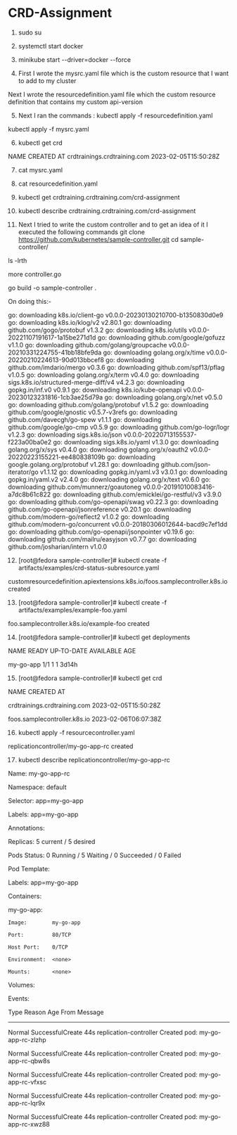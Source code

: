 # CRD-Assignment
1) sudo su


2) systemctl start docker


3) minikube start --driver=docker --force


4) First I wrote the mysrc.yaml file which is the custom resource that I want to add to my cluster

Next I wrote the resourcedefinition.yaml file which the custom resource definition that contains my custom api-version


5) Next I ran the commands :
  kubectl apply -f resourcedefinition.yaml
  
  kubectl apply -f mysrc.yaml
  

6) kubectl get crd

NAME                           CREATED AT
crdtrainings.crdtraining.com   2023-02-05T15:50:28Z

7) cat mysrc.yaml


8) cat resourcedefinition.yaml


9) kubectl get crdtraining.crdtraining.com/crd-assignment


10) kubectl describe crdtraining.crdtraining.com/crd-assignment


11) Next I tried to write the custom controller and to get an idea of it I executed the following commands
  git clone https://github.com/kubernetes/sample-controller.git
  cd sample-controller/
  
  ls -lrth
  
  more controller.go
  
  go build -o sample-controller .
  
  On doing this:-
  
go: downloading k8s.io/client-go v0.0.0-20230130210700-b1350830d0e9
go: downloading k8s.io/klog/v2 v2.80.1
go: downloading github.com/gogo/protobuf v1.3.2
go: downloading k8s.io/utils v0.0.0-20221107191617-1a15be271d1d
go: downloading github.com/google/gofuzz v1.1.0
go: downloading github.com/golang/groupcache v0.0.0-20210331224755-41bb18bfe9da
go: downloading golang.org/x/time v0.0.0-20220210224613-90d013bbcef8
go: downloading github.com/imdario/mergo v0.3.6
go: downloading github.com/spf13/pflag v1.0.5
go: downloading golang.org/x/term v0.4.0
go: downloading sigs.k8s.io/structured-merge-diff/v4 v4.2.3
go: downloading gopkg.in/inf.v0 v0.9.1
go: downloading k8s.io/kube-openapi v0.0.0-20230123231816-1cb3ae25d79a
go: downloading golang.org/x/net v0.5.0
go: downloading github.com/golang/protobuf v1.5.2
go: downloading github.com/google/gnostic v0.5.7-v3refs
go: downloading github.com/davecgh/go-spew v1.1.1
go: downloading github.com/google/go-cmp v0.5.9
go: downloading github.com/go-logr/logr v1.2.3
go: downloading sigs.k8s.io/json v0.0.0-20220713155537-f223a00ba0e2
go: downloading sigs.k8s.io/yaml v1.3.0
go: downloading golang.org/x/sys v0.4.0
go: downloading golang.org/x/oauth2 v0.0.0-20220223155221-ee480838109b
go: downloading google.golang.org/protobuf v1.28.1
go: downloading github.com/json-iterator/go v1.1.12
go: downloading gopkg.in/yaml.v3 v3.0.1
go: downloading gopkg.in/yaml.v2 v2.4.0
go: downloading golang.org/x/text v0.6.0
go: downloading github.com/munnerz/goautoneg v0.0.0-20191010083416-a7dc8b61c822
go: downloading github.com/emicklei/go-restful/v3 v3.9.0
go: downloading github.com/go-openapi/swag v0.22.3
go: downloading github.com/go-openapi/jsonreference v0.20.1
go: downloading github.com/modern-go/reflect2 v1.0.2
go: downloading github.com/modern-go/concurrent v0.0.0-20180306012644-bacd9c7ef1dd
go: downloading github.com/go-openapi/jsonpointer v0.19.6
go: downloading github.com/mailru/easyjson v0.7.7
go: downloading github.com/josharian/intern v1.0.0



12) [root@fedora sample-controller]# kubectl create -f artifacts/examples/crd-status-subresource.yaml

customresourcedefinition.apiextensions.k8s.io/foos.samplecontroller.k8s.io created


13) [root@fedora sample-controller]# kubectl create -f artifacts/examples/example-foo.yaml

foo.samplecontroller.k8s.io/example-foo created


14) [root@fedora sample-controller]# kubectl get deployments

NAME        READY   UP-TO-DATE   AVAILABLE   AGE

my-go-app   1/1     1            1           3d14h



15) [root@fedora sample-controller]# kubectl get crd

NAME                           CREATED AT

crdtrainings.crdtraining.com   2023-02-05T15:50:28Z

foos.samplecontroller.k8s.io   2023-02-06T06:07:38Z



16) kubectl apply -f resourcecontroller.yaml

replicationcontroller/my-go-app-rc created



17) kubectl describe replicationcontroller/my-go-app-rc


Name:         my-go-app-rc

Namespace:    default

Selector:     app=my-go-app

Labels:       app=my-go-app

Annotations:  <none>
  
Replicas:     5 current / 5 desired
  
Pods Status:  0 Running / 5 Waiting / 0 Succeeded / 0 Failed
  
Pod Template:
  
  Labels:  app=my-go-app
  
  Containers:
  
   my-go-app:
  
    Image:        my-go-app
  
    Port:         80/TCP
  
    Host Port:    0/TCP
  
    Environment:  <none>
  
    Mounts:       <none>
  
  Volumes:        <none>
  
Events:
  
  Type    Reason            Age   From                    Message
  
  ----    ------            ----  ----                    -------
  
  Normal  SuccessfulCreate  44s   replication-controller  Created pod: my-go-app-rc-zlzhp
  
  Normal  SuccessfulCreate  44s   replication-controller  Created pod: my-go-app-rc-qbw8s
  
  Normal  SuccessfulCreate  44s   replication-controller  Created pod: my-go-app-rc-vfxsc
  
  Normal  SuccessfulCreate  44s   replication-controller  Created pod: my-go-app-rc-lqr9x
  
  Normal  SuccessfulCreate  44s   replication-controller  Created pod: my-go-app-rc-xwz88
  
  
  
  
  
